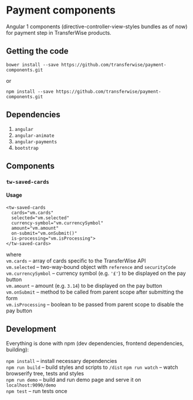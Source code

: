 # Payment components
Angular 1 components (directive-controller-view-styles bundles as of now) for payment step in TransferWise products.

## Getting the code

    bower install --save https://github.com/transferwise/payment-components.git
or

    npm install --save https://github.com/transferwise/payment-components.git

## Dependencies

1. `angular`
2. `angular-animate`
3. `angular-payments`
4. `bootstrap`

## Components

### `tw-saved-cards`

#### Usage

    <tw-saved-cards
      cards="vm.cards"
      selected="vm.selected"
      currency-symbol="vm.currencySymbol"
      amount="vm.amount"
      on-submit="vm.onSubmit()"
      is-processing="vm.isProcessing">
    </tw-saved-cards>
where  
`vm.cards` – array of cards specific to the TransferWise API  
`vm.selected` – two-way-bound object with `reference` and `securityCode`  
`vm.currencySymbol` – currency symbol (e.g. `'£'`) to be displayed on the pay button  
`vm.amount` – amount (e.g. `3.14`) to be displayed on the pay button  
`vm.onSubmit` – method to be called from parent scope after submitting the form  
`vm.isProcessing` – boolean to be passed from parent scope to disable the pay button  

## Development

Everything is done with npm (dev dependencies, frontend dependencies, building):

`npm install` – install necessary dependencies  
`npm run build` – build styles and scripts to `/dist` 
`npm run watch` – watch browserify tree, tests and styles  
`npm run demo` – build and run demo page and serve it on `localhost:9090/demo`  
`npm test` – run tests once
